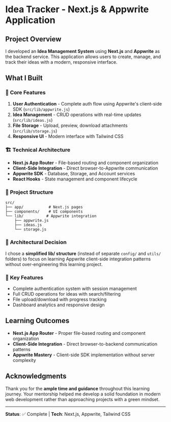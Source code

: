 # Idea Tracker - Next.js & Appwrite Application

## Project Overview

I developed an **Idea Management System** using **Next.js** and **Appwrite** as the backend service. This application allows users to create, manage, and track their ideas with a modern, responsive interface.

## What I Built

### 🎯 **Core Features**

1. **User Authentication** - Complete auth flow using Appwrite's client-side SDK (`src/lib/appwrite.js`)
2. **Idea Management** - CRUD operations with real-time updates (`src/lib/ideas.js`)
3. **File Storage** - Upload, preview, download attachments (`src/lib/storage.js`)
4. **Responsive UI** - Modern interface with Tailwind CSS

### 🏗️ **Technical Architecture**

- **Next.js App Router** - File-based routing and component organization
- **Client-Side Integration** - Direct browser-to-Appwrite communication
- **Appwrite SDK** - Database, Storage, and Account services
- **React Hooks** - State management and component lifecycle

### 📁 **Project Structure**

```
src/
├── app/           # Next.js pages
├── components/    # UI components
└── lib/          # Appwrite integration
    ├── appwrite.js
    ├── ideas.js
    └── storage.js
```

### 🔧 **Architectural Decision**

I chose a **simplified lib/ structure** (instead of separate `config/` and `utils/` folders) to focus on learning Appwrite client-side integration patterns without over-engineering this learning project.

### 🚀 **Key Features**

- Complete authentication system with session management
- Full CRUD operations for ideas with search/filtering
- File upload/download with progress tracking
- Dashboard analytics and responsive design

## Learning Outcomes

- **Next.js App Router** - Proper file-based routing and component organization
- **Client-Side Integration** - Direct browser-to-backend communication patterns
- **Appwrite Mastery** - Client-side SDK implementation without server complexity

## Acknowledgments

Thank you for the **ample time and guidance** throughout this learning journey. Your mentorship helped me develop a solid foundation in modern web development rather than approaching projects with a green mindset.

---

**Status**: ✅ Complete | **Tech**: Next.js, Appwrite, Tailwind CSS
